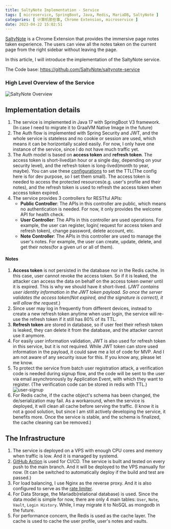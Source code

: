 ```yaml
---
title: SaltyNote Implementation - Service
tags: [ microservice, SpringBoot, Java, Redis, MariaDB, SaltyNote ]
categories: [ 计算机那些事, Chrome Extension, microservice ]
date: 2023-04-22 15:02:51
---
```


[SaltyNote](https://saltynote.com/) is a Chrome Extension that provides the immersive page notes taken experience.
The users can view all the notes taken on the current page from the right sidebar without leaving the page.

In this article, I will introduce the implementation of the SaltyNote service.

<!-- more -->
The Code base: https://github.com/SaltyNote/saltynote-service

### High Level Overview of the Service

![SaltyNote Overview](/img/saltynote/SaltyNote-Service.png)

## Implementation details

1. The service is implemented in Java 17 with SpringBoot V3 framework. (In case I need to migrate it to GraalVM Native
   Image in the future)
2. The Auth flow is implemented with Spring Security and JWT, and the whole service is stateless and no cookie or
   session are used, which means it can be horizontally scaled easily. For now, I only have one instance of the service,
   since I do not have much traffic yet.
3. The Auth model is based on **access token** and **refresh token**. The access token is short-lived(an hour or a
   single day, depending on your security level), and the refresh
   token is long-lived(month to year, maybe). You can use
   these [configurations](https://github.com/SaltyNote/saltynote-service/blob/6038ca5c3ad41ec621c454c979c0aadbafbab832/src/main/resources/application.properties#L30-L35)
   to set the TTL(The config here is for dev purpose, so I set them small). The access token is needed to access the
   protected resources(e.g. user's profile and their notes), and the refresh token is used to refresh the access
   token when access token expired.
4. The service provides 3 controllers for RESTful APIs:
    * **Public Controller**: The APIs in this controller are public, which means no authentication is needed. For now,
      it
      only provides the welcome API for health check.
    * **User Controller**: The APIs in this controller are used operations. For example, the user can register, login(
      request for access token and refresh token),
      change password, delete account, etc.
    * **Note Controller**: The APIs in this controller are used to manage the user's notes. For example, the user can
      create, update, delete, and get their notes(for a given url or all of them).

#### Notes

1. **Access token** is not persisted in the database nor in the Redis cache. In this case, user cannot revoke the access
   token. So if it is leaked, the attacker can access the data on
   behalf on the access token owner until it is expired. This is why we should have it short-lived. (*JWT contains user
   identity information in
   the JWT token payload. So once the server validates the access token(Not expired, and the signature is correct), it
   will allow the request.*)
2. Since user may log in frequently from different devices, instead to create a new refresh token anytime when user
   login, the service will re-use the refresh token if it still has 80% of its TTL.
3. **Refresh token** are stored in database, so if user feel their refresh token is leaked, they can delete it from the
   database, and the attacker cannot use it anymore.
4. For easily user information validation, JWT is also used for refresh token in this service, but it is not required.
   While JWT token can store used information in the payload, it could save me a lot of code for MVP. And I am not aware
   of any security issue for this. If you know any, please let me know.
5. To protect the service from batch user registration attack, a verification code is needed during signup flow, and the
   code will be sent to the user via email asynchronously by Application Event, with which they want to register. (The
   verification code can be stored in redis
   with TTL.) ![user-signup](/img/saltynote/user-signup.png)
6. For Redis cache, if the cache object's schema has been changed, the de/serialization may fail. As a workaround, when
   the service is deployed, it will clean all cache before serving the traffic. (I know it is not a good solution, but
   since I am still actively developing the service, it benefits more. Once the service is stable, and the schema is
   finalized, the cache cleaning can be removed.)

## The Infrastructure

1. The service is deployed on a VPS with enough CPU cores and memory when traffic is low. And it is managed by
   systemd.
2. [GitHub Action](https://github.com/SaltyNote/saltynote-service/tree/master/.github/workflows) is used for CI/CD. The
   service is built and tested on every push to the main branch. And it will be
   deployed to the VPS manually for now. (It can be switched to automatically deploy if the build and test are passed.)
3. For load balancing, I use Nginx as the reverse proxy. And it is also configured to serve as
   the [rate limiter](https://github.com/SaltyNote/saltynote-service/blob/master/script/nginx-rate-limit.conf).
4. For Data Storage, the Mariadb(relational database) is used. Since the data model is simple for now, there are only 4
   main
   tables: `User`, `Note`, `Vault`, `Login History`. While, I may migrate it to NoSQL as mongodb in the future.
5. For performance concern, the Redis is used as the cache layer. The cache is used to cache the user profile, user's
   notes and vaults.